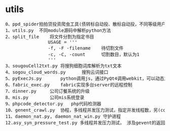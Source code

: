# utils
<pre>
0、ppd_spider拍拍贷投资爬虫工具(债转标自动投、散标自动投，不同等级用户逾期比例及金额)
1、utils.py 	不同module源码中解析python方法
2、split_file	将文件分割为指定书目
				USAGE = '''
				-f, -F -filename    待切割文件
				-c, -C, -count      切割数目，默认为1
				'''
3、sougouCell2txt.py	将搜狗细胞词库解析为txt文本
4、sogou_cloud_words.py		搜狗云词接口
5、pyExecJs.py		python调用js，通过PyQt4调用webkit，可以动态加载html中的javascript
6、fabric_exec.py	fabric实现多台server的远程控制
7、dinner.py		公司订餐系统的升级
8、mis.py		公司mis系统登录
9、phpcode_detector.py	php代码检测器
10、genent_crawl.py	协程，多线程并发压力测试，指定并发线程数，另(cookie设置是dict中value必须为string)
11、daemon_nat.py, daemon_nat_win.py 守护进程
12.asy_syn_pressure_test.py	多线程并发压力测试， 涉及gevent的返回值判断处理
</pre>
